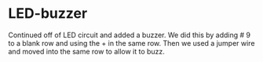 # LED-buzzer
Continued off of LED circuit and added a buzzer. We did this by adding # 9 to a blank row and using the + in the same row. Then we used a jumper wire and moved into the same row to allow it to buzz.
